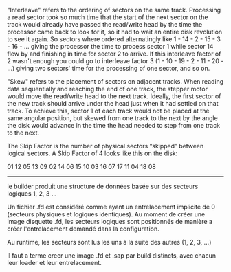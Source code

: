 
"Interleave" refers to the ordering of sectors on the same track. Processing a read sector took so much time that the start of the next sector on the track would already have passed the read/write head by the time the processor came back to look for it, so it had to wait an entire disk revolution to see it again. So sectors where ordered alternatingly like 1 - 14 - 2 - 15 - 3 - 16 - ... giving the processor the time to process sector 1 while sector 14 flew by and finishing in time for sector 2 to arrive. If this interleave factor of 2 wasn't enough you could go to interleave factor 3 (1 - 10 - 19 - 2 - 11 - 20 - ...) giving two sectors' time for the processing of one sector, and so on.

"Skew" refers to the placement of sectors on adjacent tracks. When reading data sequentially and reaching the end of one track, the stepper motor would move the read/write head to the next track. Ideally, the first sector of the new track should arrive under the head just when it had settled on that track. To achieve this, sector 1 of each track would not be placed at the same angular position, but skewed from one track to the next by the angle the disk would advance in the time the head needed to step from one track to the next.


The Skip Factor is the number of physical sectors “skipped” between logical sectors. A Skip Factor of 4 looks like this on the disk:

01 12 05 13 09 02 14 06 15 10 03 16 07 17 11 04 18 08

---------------------------------------

le builder produit une structure de données basée sur des secteurs logiques 1, 2, 3 ...

Un fichier .fd est considéré comme ayant un entrelacement implicite de 0 (secteurs physiques et logiques identiques).
Au moment de créer une image disquette .fd, les secteurs logiques sont positionnés de manière a créer l'entrelacement demandé dans la configuration.

Au runtime, les secteurs sont lus les uns à la suite des autres (1, 2, 3, ...)

Il faut a terme creer une image .fd et .sap par build distincts, avec chacun leur loader et leur entrelacement.